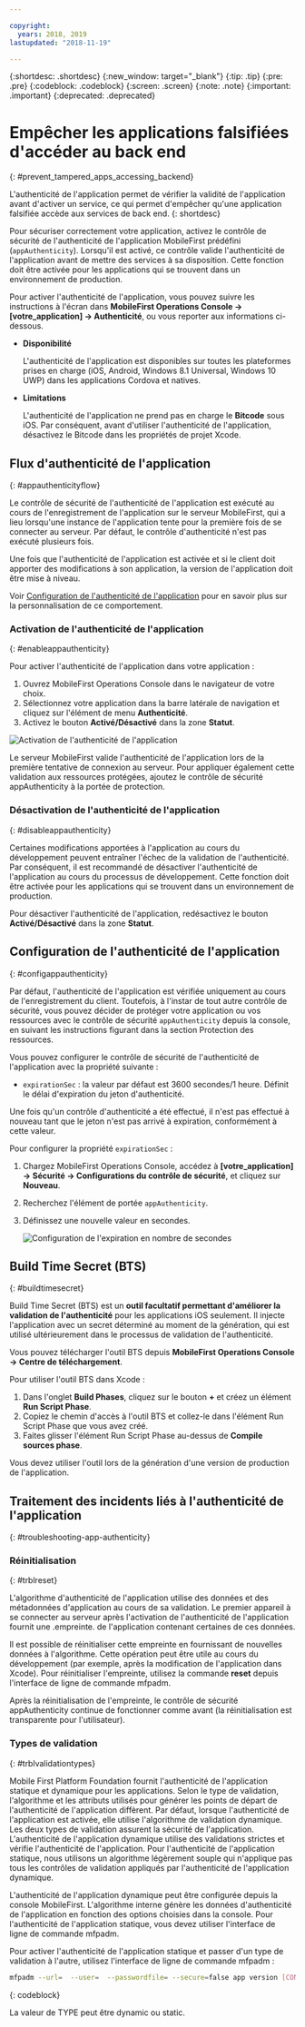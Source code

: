 ```yaml
---

copyright:
  years: 2018, 2019
lastupdated: "2018-11-19"

---
```


{:shortdesc: .shortdesc}
{:new_window: target="_blank"}
{:tip: .tip}
{:pre: .pre}
{:codeblock: .codeblock}
{:screen: .screen}
{:note: .note}
{:important: .important}
{:deprecated: .deprecated}

# Empêcher les applications falsifiées d'accéder au back end
{: #prevent_tampered_apps_accessing_backend}

L'authenticité de l'application permet de vérifier la validité de l'application avant d'activer un service, ce qui permet d'empêcher qu'une application falsifiée accède aux services de back end.
{: shortdesc}

Pour sécuriser correctement votre application, activez le contrôle de sécurité de l'authenticité de l'application MobileFirst prédéfini (``appAuthenticity``). Lorsqu'il est activé, ce contrôle valide l'authenticité
de l'application avant de mettre des services à sa disposition. Cette fonction doit être activée pour les applications qui se trouvent dans un environnement de production.

Pour activer l'authenticité de l'application, vous pouvez suivre les instructions à l'écran dans **MobileFirst Operations Console → [votre_application] → Authenticité**, ou vous reporter aux informations ci-dessous.

* **Disponibilité**

    L'authenticité de l'application est disponibles sur toutes les plateformes prises en charge (iOS, Android, Windows 8.1 Universal, Windows 10 UWP) dans les applications Cordova et natives.

* **Limitations**

    L'authenticité de l'application ne prend pas en charge le **Bitcode** sous iOS. Par conséquent, avant d'utiliser l'authenticité de l'application, désactivez le Bitcode dans les propriétés de projet Xcode.

## Flux d'authenticité de l'application
{: #appauthenticityflow}

Le contrôle de sécurité de l'authenticité de l'application est exécuté au cours de l'enregistrement de l'application sur le serveur MobileFirst, qui a lieu lorsqu'une instance de l'application tente pour la première fois de se connecter au serveur. Par défaut, le contrôle d'authenticité n'est pas exécuté plusieurs fois.

Une fois que l'authenticité de l'application est activée et si le client doit apporter des modifications à son application, la version de l'application doit être mise à niveau.

Voir [Configuration de l'authenticité de l'application](#configappauthenticity) pour en savoir plus sur la personnalisation de ce comportement.

### Activation de l'authenticité de l'application
{: #enableappauthenticity}

Pour activer l'authenticité de l'application dans votre application :

1. Ouvrez MobileFirst Operations Console dans le navigateur de votre choix.
2. Sélectionnez votre application dans la barre latérale de navigation et cliquez sur l'élément de menu **Authenticité**.
3. Activez le bouton **Activé/Désactivé** dans la zone **Statut**.

![Activation de l'authenticité de l'application](/images/enable_application_authenticity.png)

Le serveur MobileFirst valide l'authenticité de l'application lors de la première tentative de connexion au serveur. Pour appliquer également cette validation aux ressources protégées, ajoutez le contrôle de sécurité appAuthenticity à la portée de protection.

### Désactivation de l'authenticité de l'application
{: #disableappauthenticity}

Certaines modifications apportées à l'application au cours du développement peuvent entraîner l'échec de la validation de l'authenticité. Par conséquent, il est recommandé de désactiver l'authenticité de l'application au cours du processus de développement. Cette fonction doit être activée pour les applications qui se trouvent dans un environnement de production.

Pour désactiver l'authenticité de l'application, redésactivez le bouton **Activé/Désactivé** dans la zone **Statut**.

## Configuration de l'authenticité de l'application
{: #configappauthenticity}

Par défaut, l'authenticité de l'application est vérifiée uniquement au cours de l'enregistrement du client. Toutefois, à l'instar de tout autre contrôle de sécurité, vous pouvez décider de protéger votre application ou vos ressources avec le contrôle de sécurité ``appAuthenticity`` depuis la console, en suivant les instructions figurant dans la section Protection des ressources.

Vous pouvez configurer le contrôle de sécurité de l'authenticité de l'application avec la propriété suivante :

* ``expirationSec`` : la valeur par défaut est 3600 secondes/1 heure. Définit le délai d'expiration du jeton d'authenticité.

Une fois qu'un contrôle d'authenticité a été effectué, il n'est pas effectué à nouveau tant que le jeton n'est pas arrivé à expiration, conformément à cette valeur.

Pour configurer la propriété ``expirationSec`` :

1. Chargez MobileFirst Operations Console, accédez à **[votre_application] → Sécurité → Configurations du contrôle de sécurité**, et cliquez sur **Nouveau**.
2. Recherchez l'élément de portée ``appAuthenticity``.
3. Définissez une nouvelle valeur en secondes.

    ![Configuration de l'expiration en nombre de secondes](/images/configuring_expirationSec.png)

## Build Time Secret (BTS)
{: #buildtimesecret}

Build Time Secret (BTS) est un **outil facultatif permettant d'améliorer la validation de l'authenticité** pour les applications iOS seulement. Il injecte l'application avec un secret déterminé au moment de la génération, qui est utilisé ultérieurement dans le processus de validation de l'authenticité.

Vous pouvez télécharger l'outil BTS depuis **MobileFirst Operations Console → Centre de téléchargement**.

Pour utiliser l'outil BTS dans Xcode :

1. Dans l'onglet **Build Phases**, cliquez sur le bouton **+** et créez un élément **Run Script Phase**.
2. Copiez le chemin d'accès à l'outil BTS et collez-le dans l'élément Run Script Phase que vous avez créé.
3. Faites glisser l'élément Run Script Phase au-dessus de **Compile sources phase**.

Vous devez utiliser l'outil lors de la génération d'une version de production de l'application.

## Traitement des incidents liés à l'authenticité de l'application
{: #troubleshooting-app-authenticity}

### Réinitialisation
{: #trblreset}

L'algorithme d'authenticité de l'application utilise des données et des métadonnées d'application au cours de sa validation. Le premier appareil à se connecter au serveur après l'activation de l'authenticité de l'application fournit une .empreinte. de l'application contenant certaines de ces données.

Il est possible de réinitialiser cette empreinte en fournissant de nouvelles données à l'algorithme. Cette opération peut être utile au cours du développement (par exemple, après la modification de l'application dans Xcode). Pour réinitialiser l'empreinte, utilisez la commande **reset** depuis l'interface de ligne de commande mfpadm.

Après la réinitialisation de l'empreinte, le contrôle de sécurité appAuthenticity continue de fonctionner comme avant (la réinitialisation est transparente pour l'utilisateur).

### Types de validation
{: #trblvalidationtypes}

Mobile First Platform Foundation fournit l'authenticité de l'application statique et dynamique pour les applications. Selon le type de validation, l'algorithme et les attributs utilisés pour générer les points de départ de l'authenticité de l'application diffèrent. Par défaut, lorsque l'authenticité de l'application est activée, elle utilise l'algorithme de validation dynamique. Les deux types de validation assurent la sécurité de l'application. L'authenticité de l'application dynamique utilise des validations strictes et vérifie l'authenticité de l'application. Pour l'authenticité de l'application statique, nous utilisons un algorithme légèrement souple qui n'applique pas tous les contrôles de validation appliqués par l'authenticité de l'application dynamique.

L'authenticité de l'application dynamique peut être configurée depuis la console MobileFirst. L'algorithme interne génère les données d'authenticité de l'application en fonction des options choisies dans la console. Pour l'authenticité de l'application statique, vous devez utiliser l'interface de ligne de commande mfpadm.

Pour activer l'authenticité de l'application statique et passer d'un type de validation à l'autre, utilisez l'interface de ligne de commande mfpadm :

```bash
mfpadm --url=  --user=  --passwordfile= --secure=false app version [CONTEXTE_EXECUTION] [NOM_APPLICATION] [ENVIRONNEMENT] [VERSION] set authenticity-validation TYPE
```
{: codeblock}

La valeur de TYPE peut être dynamic ou static.
